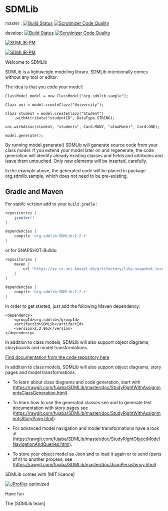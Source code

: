 SDMLib
======

master : [![Build Status](https://travis-ci.org/fujaba/SDMLib.svg?branch=master)](https://travis-ci.org/fujaba/SDMLib) [![Scrutinizer Code Quality](https://scrutinizer-ci.com/g/fujaba/SDMLib/badges/quality-score.png?b=master)](https://scrutinizer-ci.com/g/fujaba/SDMLib/?branch=master)

develop: [![Build Status](https://travis-ci.org/fujaba/SDMLib.svg?branch=develop)](https://travis-ci.org/fujaba/SDMLib) [![Scrutinizer Code Quality](https://scrutinizer-ci.com/g/fujaba/SDMLib/badges/quality-score.png?b=develop)](https://scrutinizer-ci.com/g/fujaba/SDMLib/?branch=develop)

[![SDMLIB-PM](http://se.cs.uni-kassel.de/maven/icon?project=SDMLib&left=SDMLib-PM%20for%20standard%20User)](http://se.cs.uni-kassel.de/maven/org/sdmlib/SDMLib/latest/SDMLib-pm.jar)

[![SDMLIB-PM](http://se.cs.uni-kassel.de/maven/icon?project=SDMLib&left=SDMLib-PM%20for%20standard%20User)](http://se.cs.uni-kassel.de/maven/org/sdmlib/SDMLib/latest/SDMLib-pm.jar)

Welcome to SDMLib

SDMLib is a lightweight modeling library. SDMLib intentionally comes without any tool or editor. 

The idea is that you _code_ your model: 

    ClassModel model = new ClassModel("org.sdmlib.sample");

    Clazz uni = model.createClazz("University");

    Clazz student = model.createClazz("Student")
        .withAttribute("studentID", DataType.STRING);

    uni.withAssoc(student, "students", Card.MANY, "almaMater", Card.ONE);

    model.generate();

By running model.generate() SDMLib will generate source code from your class model. 
If you extend your model later on and regenerate, the code generation will identify 
already existing classes and fields and attributes and leave them untouched. Only new 
elements will be inserted, carefully. 

In the example above, the generated code will be placed in package org.sdmlib.sample, which does not need to be pre-existing.

## Gradle and Maven

For stable version add to your `build.gradle` :

~~~groovy
repositories {
    jcenter()
}

dependencies {
    compile 'org.sdmlib:SDMLib:2.2.+'
}
~~~

or for SNAPSHOT-Builds:
~~~groovy
repositories {
	maven {
        url "https://se.cs.uni-kassel.de/artifactory/libs-snapshot-local"
    }
}

dependencies {
    compile 'org.sdmlib:SDMLib:2.2.+'
}
~~~

In order to get started, just add the following Maven dependency:

    <dependency>
        <groupId>org.sdmlib</groupId>
        <artifactId>SDMLib</artifactId>
        <version>2.2.963</version>
    </dependency>

In addition to class models, SDMLib will also support object diagrams, storyboards and model transformations. 

[Find documentation from the code repository here](https://rawgit.com/fujaba/SDMLib/master/doc/index.html)

<p>In addition to class models, SDMLib will also support object diagrams, story pages and model transformations. </p>

 - To learn about class diagrams and code generation, start with 
   (https://rawgit.com/fujaba/SDMLib/master/doc/StudyRightWithAssignmentsClassGeneration.html).
	
 - To learn how to use the generated classes see and to generate test documentation with story pages see 
   (https://rawgit.com/fujaba/SDMLib/master/doc/StudyRightWithAssignmentsStoryPage.html).
	
 - For advanced model navigation and model transformations have a look at 
   (https://rawgit.com/fujaba/SDMLib/master/doc/StudyRightObjectModelNavigationAndQueries.html).

 - To store your object model as Json and to load it again or to send (parts of it) to another process, see
   (https://rawgit.com/fujaba/SDMLib/master/doc/JsonPersistency.html).
   
   
SDMLib comes with [MIT licence]

[![JProfiler](https://www.ej-technologies.com/images/product_banners/jprofiler_small.png)](http://www.ej-technologies.com/products/jprofiler/overview.html) optimized

Have fun 

The [SDMLib team]
